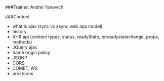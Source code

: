 ###Trainer: Andrei Yanovich

###Content
- what is ajax (sync vs async web app model)
- history
- XHR api (content types, status, readyState, onreadystatechange, props, methods)
- JQuery ajax
- Same origin policy
- JSONP
- CORS
- COMET, WS
- pros/cons
